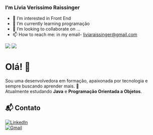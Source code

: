 ### I’m Lívia Veríssimo Raissinger
- 👀 I’m interested in Front End
- 🌱 I’m currently learning programação
- 💞️ I’m looking to collaborate on ...
- 📫 How to reach me: in my email- liviaraissinger@gmail.com

<div> 
  <a href = "mailto:liviaraissinger@gmail.com"><img src="https://img.shields.io/badge/-Gmail-%23333?style=for-the-badge&logo=gmail&logoColor=white" target="_blank"></a>
  <a href="https://www.linkedin.com/in/liviaraissinger" target="_blank"><img src="https://img.shields.io/badge/-LinkedIn-%230077B5?style=for-the-badge&logo=linkedin&logoColor=white" target="_blank"></a> 

</div>

# Olá! 👋

Sou uma desenvolvedora em formação, apaixonada por tecnologia e sempre buscando aprender mais. 🚀  
Atualmente estudando **Java** e **Programação Orientada a Objetos**.

## 📬 Contato

[![LinkedIn](https://img.shields.io/badge/LinkedIn-0077B5?style=for-the-badge&logo=linkedin&logoColor=white)](https://www.linkedin.com/in/liviaraissinger)  
[![Gmail](https://img.shields.io/badge/Gmail-D14836?style=for-the-badge&logo=gmail&logoColor=white)](mailto:liviaraissinger@gmail.com)



<!---
Livia9/Livia9 is a ✨ special ✨ repository because its `README.md` (this file) appears on your GitHub profile.
You can click the Preview link to take a look at your changes.
--->
